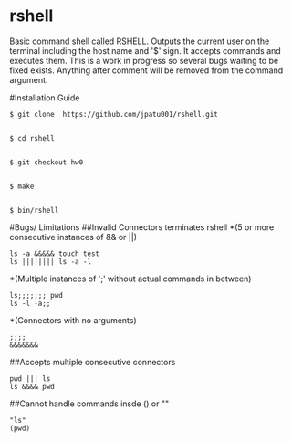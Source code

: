 # rshell
Basic command shell called RSHELL. Outputs the current user on the terminal including the host name and '$' sign. It accepts commands and executes them. This is a work in progress so several bugs waiting to be fixed exists. Anything after comment will be removed from the command argument.


#Installation Guide
```
$ git clone  https://github.com/jpatu001/rshell.git


$ cd rshell


$ git checkout hw0


$ make


$ bin/rshell
```


#Bugs/ Limitations
##Invalid Connectors terminates rshell
*(5 or more consecutive instances of && or ||)
```
ls -a &&&&& touch test
ls |||||||| ls -a -l
```
*(Multiple instances of ';' without actual commands in between)
```
ls;;;;;;; pwd
ls -l -a;;
```
*(Connectors with no arguments)
```
;;;;
&&&&&&&
```
##Accepts multiple consecutive connectors
```
pwd ||| ls
ls &&&& pwd
```

##Cannot handle commands insde () or ""
```
"ls"
(pwd)
```
